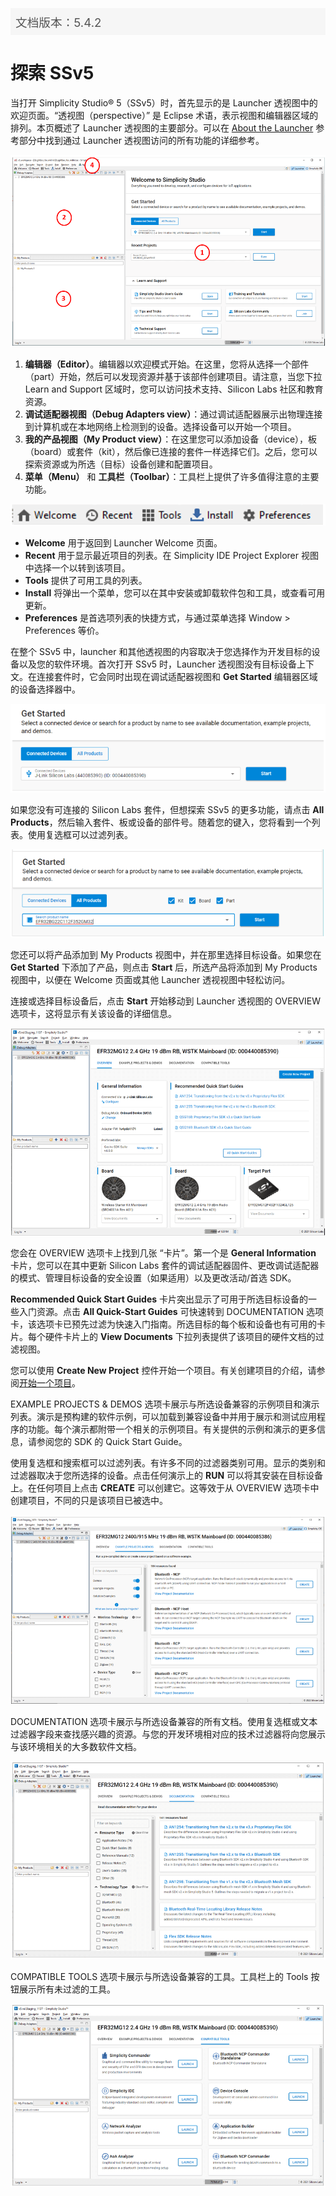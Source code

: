 <p style="background: margin: 24px 0; padding: 8px; background: #f6f6f6; color: #555; font-size: 14pt;">文档版本：5.4.2</p>

# 探索 SSv5

当打开 Simplicity Studio® 5（SSv5）时，首先显示的是 Launcher 透视图中的欢迎页面。“透视图（perspective）” 是 Eclipse 术语，表示视图和编辑器区域的排列。本页概述了 Launcher 透视图的主要部分。可以在 [About the Launcher](https://docs.silabs.com/simplicity-studio-5-users-guide/latest/ss-5-users-guide-about-the-launcher/) 参考部分中找到通过 Launcher 透视图访问的所有功能的详细参考。

![Launcher perspective with editor and views numbered](images/launcher-start-numbered.png)

1. **编辑器（Editor）**。编辑器以欢迎模式开始。在这里，您将从选择一个部件（part）开始，然后可以发现资源并基于该部件创建项目。请注意，当您下拉 Learn and Support 区域时，您可以访问技术支持、Silicon Labs 社区和教育资源。
2. **调试适配器视图（Debug Adapters view）**：通过调试适配器展示出物理连接到计算机或在本地网络上检测到的设备。选择设备可以开始一个项目。
3. **我的产品视图（My Product view）**：在这里您可以添加设备（device），板（board）或套件（kit），然后像已连接的套件一样选择它们。之后，您可以探索资源或为所选（目标）设备创建和配置项目。
4. **菜单（Menu）** 和 **工具栏（Toolbar）**：工具栏上提供了许多值得注意的主要功能。

![Launcher Toolbar - Home, Recent, Tools, Install, Preferences](images/launcher-toolbar.png)

* **Welcome** 用于返回到 Launcher Welcome 页面。
* **Recent** 用于显示最近项目的列表。在 Simplicity IDE Project Explorer 视图中选择一个以转到该项目。
* **Tools** 提供了可用工具的列表。
* **Install** 将弹出一个菜单，您可以在其中安装或卸载软件包和工具，或查看可用更新。
* **Preferences** 是首选项列表的快捷方式，与通过菜单选择 Window > Preferences 等价。

在整个 SSv5 中，launcher 和其他透视图的内容取决于您选择作为开发目标的设备以及您的软件环境。首次打开 SSv5 时，Launcher 透视图没有目标设备上下文。在连接套件时，它会同时出现在调试适配器视图和 **Get Started** 编辑器区域的设备选择器中。

![The selected device area of the Get Started editor showing a connected device](images/launcher-part-selected-focus.png)

如果您没有可连接的 Silicon Labs 套件，但想探索 SSv5 的更多功能，请点击 **All Products**，然后输入套件、板或设备的部件号。随着您的键入，您将看到一个列表。使用复选框可以过滤列表。

![The selected device area of the Get Started editor showing all products](images/launcher-virtual-part-focus.png)

您还可以将产品添加到 My Products 视图中，并在那里选择目标设备。如果您在 **Get Started** 下添加了产品，则点击 **Start** 后，所选产品将添加到 My Products 视图中，以便在 Welcome 页面或其他 Launcher 透视视图中轻松访问。

连接或选择目标设备后，点击 **Start** 开始移动到 Launcher 透视图的 OVERVIEW 选项卡，这将显示有关该设备的详细信息。

![launcher perspective with device-specific functions](images/launcher-selected.png)

您会在 OVERVIEW 选项卡上找到几张 “卡片”。第一个是 **General Information** 卡片，您可以在其中更新 Silicon Labs 套件的调试适配器固件、更改调试适配器的模式、管理目标设备的安全设置（如果适用）以及更改活动/首选 SDK。

**Recommended Quick Start Guides** 卡片突出显示了可用于所选目标设备的一些入门资源。点击 **All Quick-Start Guides** 可快速转到 DOCUMENTATION 选项卡，该选项卡已预先过滤为快速入门指南。所选目标的每个板和设备也有可用的卡片。每个硬件卡片上的 **View Documents** 下拉列表提供了该项目的硬件文档的过滤视图。

您可以使用 **Create New Project** 控件开始一个项目。有关创建项目的介绍，请参阅[开始一个项目](#开始一个项目)。

EXAMPLE PROJECTS & DEMOS 选项卡展示与所选设备兼容的示例项目和演示列表。演示是预构建的软件示例，可以加载到兼容设备中并用于展示和测试应用程序的功能。每个演示都附带一个相关的示例项目。有关提供的示例和演示的更多信息，请参阅您的 SDK 的 Quick Start Guide。

使用复选框和搜索框可以过滤列表。有许多不同的过滤器类别可用。显示的类别和过滤器取决于您所选择的设备。点击任何演示上的 **RUN** 可以将其安装在目标设备上。在任何项目上点击 **CREATE** 可以创建它。这等效于从 OVERVIEW 选项卡中创建项目，不同的只是该项目已被选中。

![the demos & example projects tab with technology filter applied](images/launcher-tab-demos-and-examples.png)

DOCUMENTATION 选项卡展示与所选设备兼容的所有文档。使用复选框或文本过滤器字段来查找感兴趣的资源。与您的开发环境相对应的技术过滤器将向您展示与该环境相关的大多数软件文档。

![the documentation tab with no filters applied](images/launcher-tab-documentation.png)

COMPATIBLE TOOLS 选项卡展示与所选设备兼容的工具。工具栏上的 Tools 按钮展示所有未过滤的工具。

![the compatible tools tab](images/launcher-tab-tools.png)